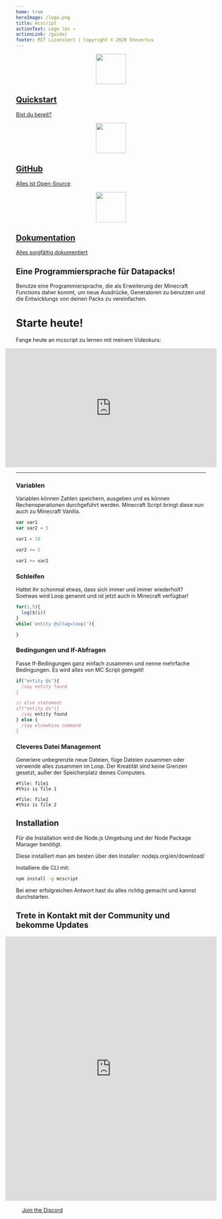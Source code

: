 ```yaml
---
home: true
heroImage: /logo.png
title: mcscript
actionText: Lege los →
actionLink: /guide/
footer: MIT Lizensiert | Copyright © 2020 Stevertus
---
```


<div class="features">
  <a class="feature" href="/guide">
  <img src="/rocket_icon.svg" style="width:80px;margin-left:calc(50% - 40px);" />
  <h2>Quickstart</h2>
  <p>Bist du bereit?</p>
</a>
  <!-- <a class="feature" href="https://stevertus.com/mcscript/code">
  <img src="/code_icon.svg" style="width:80px;margin-left:calc(50% - 40px);" />
  <h2>Online Editor</h2>
  <p>Start coding!</p>
</a> -->
  <a class="feature" href="https://github.com/Stevertus/mcscript">
  <img src="/gitHub_icon.svg" style="width:80px;margin-left:calc(50% - 40px);" />
  <h2>GitHub</h2>
  <p>Alles ist Open-Source</p>
</a>
  <a class="feature" href="/syntax">
  <img src="/documentation_icon.svg" style="width:80px;margin-left:calc(50% - 40px);" />
  <h2>Dokumentation</h2>
  <p>Alles sorgfältig dokumentiert</p>
</a>
</div>
</div>

## Eine Programmiersprache für Datapacks!
Benutze eine Programmiersprache, die als Erweiterung der Minecraft Functions daher kommt, um neue Ausdrücke, Generatoren zu benutzen und die Entwicklungs von deinen Packs zu vereinfachen.

# Starte heute!

Fange heute an mcscript zu lernen mit meinem Videokurs:

<iframe width="560" height="315" style="margin: 0 calc(50% - 280px)" src="https://www.youtube-nocookie.com/embed/ShXr2-OD3lw" frameborder="0" allow="accelerometer; autoplay; encrypted-media; gyroscope; picture-in-picture" allowfullscreen></iframe>

----

### Variablen
Variablen können Zahlen speichern, ausgeben und es können Rechenoperationen durchgeführt werden. Minecraft Script bringt diese nun auch zu Minecraft Vanilla.
```js
var var1
var var2 = 5

var1 = 10

var2 += 5

var1 += var2
```
### Schleifen
Hattet ihr schonmal etwas, dass sich immer und immer wiederholt? Soetwas wird Loop genannt und ist jetzt auch in Minecraft verfügbar!
```js
for(1,5){
  log($(i))
}
while('entity @s[tag=loop]'){

}
```

### Bedingungen und If-Abfragen
Fasse If-Bedingungen ganz einfach zusammen und nenne mehrfache Bedingungen. Es wird alles von MC Script geregelt!
```js
if("entity @s"){
  /say entity found
}

// else statement
if("entity @s"){
  /say entity found
} else {
  /say elsewhise command
}
```

### Cleveres Datei Management
Generiere unbegrenzte neue Dateien, füge Dateien zusammen oder verwende alles zusammen im Loop. Der Kreatität sind keine Grenzen gesetzt, außer der Speicherplatz deines Computers.

```
#file: file1
#this is file 1

#file: file2
#this is file 2 
```

## Installation

Für die Installation wird die Node.js Umgebung und der Node Package Manager benötigt.

Diese installiert man am besten über den Installer: nodejs.org/en/download/

Installiere die CLI mit: 
```bash
npm install -g mcscript
```

Bei einer erfolgreichen Antwort hast du alles richtig gemacht und kannst durchstarten.


## Trete in Kontakt mit der Community und bekomme Updates


<iframe style="margin: 0 calc(50% - 280px)" src="https://discordapp.com/widget?id=152120147782533120&theme=light" width="560" height="700" allowtransparency="true" frameborder="0"></iframe>

<div class="hero" style="padding:16px"><a class="nav-link action-button" href="https://discord.gg/WVDFXUv">Join the Discord</a></div>
